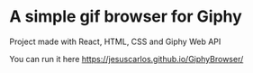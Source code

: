 # A simple gif browser for Giphy

Project made with React, HTML, CSS and Giphy Web API

You can run it here https://jesuscarlos.github.io/GiphyBrowser/

